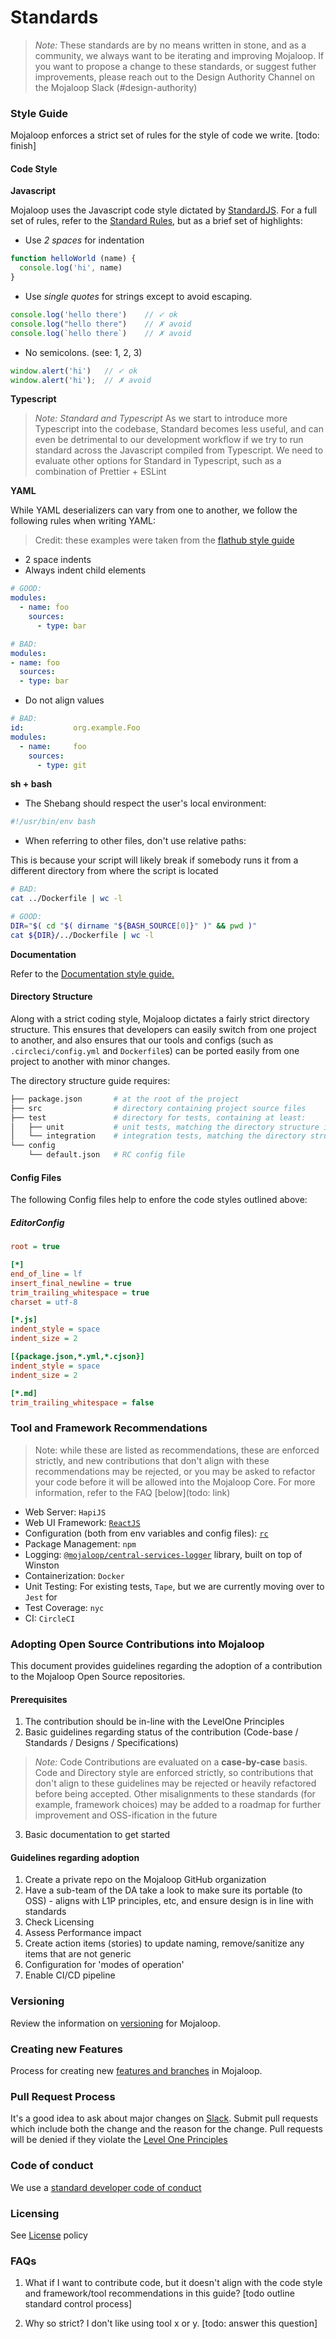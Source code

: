 # Standards

> *Note:* These standards are by no means written in stone, and as a community, we always want to be iterating and improving Mojaloop. If you want to propose a change to these standards, or suggest futher improvements, please reach out to the Design Authority Channel on the Mojaloop Slack (#design-authority)

### Style Guide

Mojaloop enforces a strict set of rules for the style of code we write. [todo: finish]

#### Code Style

**Javascript**

Mojaloop uses the Javascript code style dictated by [StandardJS](https://standardjs.com/). For a full set of rules, refer to the [Standard Rules](https://standardjs.com/rules.html), but as a brief set of highlights:

- Use *2 spaces* for indentation
```js
function helloWorld (name) {
  console.log('hi', name)
}
```

- Use *single quotes* for strings except to avoid escaping.

```js
console.log('hello there')    // ✓ ok
console.log("hello there")    // ✗ avoid
console.log(`hello there`)    // ✗ avoid
```

- No semicolons. (see: 1, 2, 3)

```js
window.alert('hi')   // ✓ ok
window.alert('hi');  // ✗ avoid
```

**Typescript**

>*Note: Standard and Typescript*
>As we start to introduce more Typescript into the codebase, Standard becomes less useful, and can even be detrimental
>to our development workflow if we try to run standard across the Javascript compiled from Typescript.
>We need to evaluate other options for Standard in Typescript, such as a combination of Prettier + ESLint


**YAML**

While YAML deserializers can vary from one to another, we follow the following rules when writing YAML:
> Credit: these examples were taken from the [flathub style guide](https://github.com/flathub/flathub/wiki/YAML-Style-Guide)

- 2 space indents
- Always indent child elements
```yaml
# GOOD:
modules:
  - name: foo
    sources:
      - type: bar

# BAD:
modules:
- name: foo
  sources:
  - type: bar
```

- Do not align values

```yaml
# BAD:
id:           org.example.Foo   
modules:
  - name:     foo
    sources:
      - type: git
```

**sh + bash**

- The Shebang should respect the user's local environment:
```bash
#!/usr/bin/env bash
```

- When referring to other files, don't use relative paths:

This is because your script will likely break if somebody runs it from a different directory from where the script is located

```bash
# BAD:
cat ../Dockerfile | wc -l

# GOOD:
DIR="$( cd "$( dirname "${BASH_SOURCE[0]}" )" && pwd )"
cat ${DIR}/../Dockerfile | wc -l 
```

**Documentation**

Refer to the [Documentation style guide.](../documentation/documentation-style-guide.html)

#### Directory Structure

Along with a strict coding style, Mojaloop dictates a fairly strict directory structure. This ensures that developers can easily switch from one project to another, and also ensures that our tools and configs (such as `.circleci/config.yml` and `Dockerfile`s) can be ported easily from one project to another with minor changes.

The directory structure guide requires:

```bash
├── package.json       # at the root of the project
├── src                # directory containing project source files 
├── test               # directory for tests, containing at least:
│   ├── unit           # unit tests, matching the directory structure in `./src`
│   └── integration    # integration tests, matching the directory structure in `./src`
└── config 
    └── default.json   # RC config file 
```

#### Config Files

The following Config files help to enfore the code styles outlined above:

##### EditorConfig

```ini
root = true

[*]
end_of_line = lf
insert_final_newline = true
trim_trailing_whitespace = true
charset = utf-8

[*.js]
indent_style = space
indent_size = 2

[{package.json,*.yml,*.cjson}]
indent_style = space
indent_size = 2

[*.md]
trim_trailing_whitespace = false
```

### Tool and Framework Recommendations

>Note: while these are listed as recommendations, these are enforced strictly, and new contributions that don't align with these recommendations may be rejected, or you may be asked to refactor your code before it will be allowed into the Mojaloop Core. For more information, refer to the FAQ [below](todo: link)

- Web Server: `HapiJS`
- Web UI Framework: [`ReactJS`](https://reactjs.org/)
- Configuration (both from env variables and config files): [`rc`](https://www.npmjs.com/package/rc)
- Package Management: `npm`
- Logging: [`@mojaloop/central-services-logger`](https://github.com/mojaloop/central-services-logger#readme) library, built on top of Winston
- Containerization: `Docker`
- Unit Testing: For existing tests, `Tape`, but we are currently moving over to `Jest` for
- Test Coverage: `nyc`
- CI: `CircleCI`

### Adopting Open Source Contributions into Mojaloop

This document provides guidelines regarding the adoption of a contribution to the Mojaloop Open Source repositories.

#### Prerequisites

1. The contribution should be in-line with the LevelOne Principles
2. Basic guidelines regarding status of the contribution \(Code-base / Standards / Designs / Specifications\)
>*Note:* Code Contributions are evaluated on a **case-by-case** basis. Code and Directory style are enforced strictly, so contributions that don't align to these guidelines may be rejected or heavily refactored before being accepted. Other misalignments to these standards (for example, framework choices) may be added to a roadmap for further improvement and OSS-ification in the future
3. Basic documentation to get started

#### Guidelines regarding adoption

1. Create a private repo on the Mojaloop GitHub organization
2. Have a sub-team of the DA take a look to make sure its portable \(to OSS\) - aligns with L1P principles, etc, and ensure design is in line with standards
3. Check Licensing
4. Assess Performance impact
5. Create action items \(stories\) to update naming, remove/sanitize any items that are not generic
6. Configuration for 'modes of operation'
7. Enable CI/CD pipeline

### Versioning

Review the information on [versioning](versioning.md) for Mojaloop.

### Creating new Features

Process for creating new [features and branches](creating-new-features.md) in Mojaloop.

### Pull Request Process

It's a good idea to ask about major changes on [Slack](https://mojaloop.slack.com). Submit pull requests which include both the change and the reason for the change. Pull requests will be denied if they violate the [Level One Principles](https://leveloneproject.org/wp-content/uploads/2016/03/L1P_Level-One-Principles-and-Perspective.pdf)

### Code of conduct 

We use a [standard developer code of conduct](https://www.contributor-covenant.org/version/1/4/code-of-conduct.html)

### Licensing

See [License](https://github.com/mojaloop/mojaloop/blob/master/contribute/License.md) policy

### FAQs

1. What if I want to contribute code, but it doesn't align with the code style and framework/tool recommendations in this guide?
[todo outline standard control process]

2. Why so strict? I don't like using tool x or y.
[todo: answer this question]

